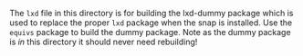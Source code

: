 The `lxd` file in this directory is for building the lxd-dummy package which is
used to replace the proper `lxd` package when the snap is installed.  Use the
`equivs` package to build the dummy package.  Note as the dummy package is *in*
this directory it should never need rebuilding!
